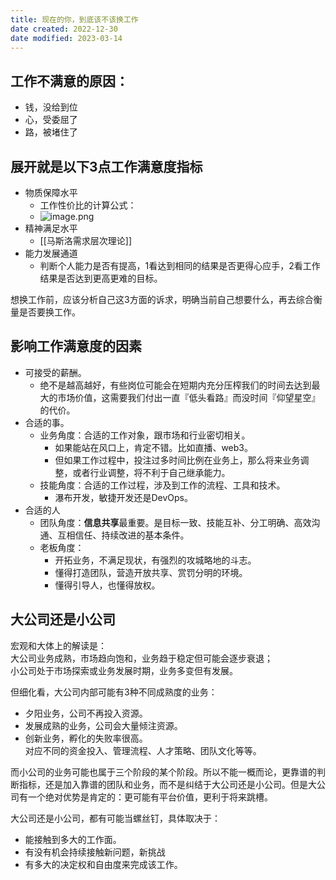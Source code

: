 ```yaml
---
title: 现在的你，到底该不该换工作
date created: 2022-12-30
date modified: 2023-03-14
---
```


## 工作不满意的原因：

- 钱，没给到位
- 心，受委屈了
- 路，被堵住了

## 展开就是以下3点工作满意度指标

- 物质保障水平
	- 工作性价比的计算公式：
	- ![image.png](https://img.oldwinter.top/20221230211138.png)
- 精神满足水平
	- [[马斯洛需求层次理论]]
- 能力发展通道
	- 判断个人能力是否有提高，1看达到相同的结果是否更得心应手，2看工作结果是否达到更高更难的目标。

想换工作前，应该分析自己这3方面的诉求，明确当前自己想要什么，再去综合衡量是否要换工作。

## 影响工作满意度的因素

- 可接受的薪酬。
	- 绝不是越高越好，有些岗位可能会在短期内充分压榨我们的时间去达到最大的市场价值，这需要我们付出一直『低头看路』而没时间『仰望星空』的代价。
- 合适的事。
	- 业务角度：合适的工作对象，跟市场和行业密切相关。
		- 如果能站在风口上，肯定不错。比如直播、web3。
		- 但如果工作过程中，投注过多时间比例在业务上，那么将来业务调整，或者行业调整，将不利于自己继承能力。
	- 技能角度：合适的工作过程，涉及到工作的流程、工具和技术。
		- 瀑布开发，敏捷开发还是DevOps。
- 合适的人
	- 团队角度：**信息共享**最重要。是目标一致、技能互补、分工明确、高效沟通、互相信任、持续改进的基本条件。
	- 老板角度：
		- 开拓业务，不满足现状，有强烈的攻城略地的斗志。
		- 懂得打造团队，营造开放共享、赏罚分明的环境。
		- 懂得引导人，也懂得放权。

## 大公司还是小公司

宏观和大体上的解读是：  
大公司业务成熟，市场趋向饱和，业务趋于稳定但可能会逐步衰退；  
小公司处于市场探索或业务发展时期，业务多变但有发展。

但细化看，大公司内部可能有3种不同成熟度的业务：

- 夕阳业务，公司不再投入资源。
- 发展成熟的业务，公司会大量倾注资源。
- 创新业务，孵化的失败率很高。  
对应不同的资金投入、管理流程、人才策略、团队文化等等。

而小公司的业务可能也属于三个阶段的某个阶段。所以不能一概而论，更靠谱的判断指标，还是加入靠谱的团队和业务，而不是纠结于大公司还是小公司。但是大公司有一个绝对优势是肯定的：更可能有平台价值，更利于将来跳槽。

大公司还是小公司，都有可能当螺丝钉，具体取决于：

- 能接触到多大的工作面。
- 有没有机会持续接触新问题，新挑战
- 有多大的决定权和自由度来完成该工作。
